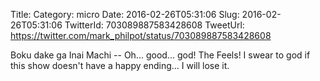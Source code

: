 Title: 
Category: micro
Date: 2016-02-26T05:31:06
Slug: 2016-02-26T05:31:06
TwitterId: 703089887583428608
TweetUrl: https://twitter.com/mark_philpot/status/703089887583428608

Boku dake ga Inai Machi -- Oh... good... god! The Feels! I swear to god if this show doesn't have a happy ending... I will lose it.
